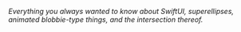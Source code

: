 *Everything you always wanted to know about SwiftUI, superellipses, animated blobbie-type things, and the intersection thereof.*

<!--
https://github.com/howardck/BezierBlobs/blob/main/BezierBlobs/FolderBased_DeltaWing_gifs/1.DeltaWing.brewery.gif
->

<img align="right" src="1.DeltaWing.brewery.gif" width="900">

<!--
<img align="right" src="FolderBased_DeltaWing_gifs/1.DeltaWing.brewery.gif" width="900">
->

This project is an exploration of how to animate a family of superellipse-based curves in SwiftUI. Actually it's a bit more general than that: the project shows how to animate between any superellipse-based curve, defined for our purposes as a `[CGPoint, CGVector]` array, where the `CGPoints` are the calculated vertices of the superellipse and the `CGVectors` are their corresponding normals, or orthogonals, and any secondary curve you can derive algorithmically from the first, eg using a simple mapping or transformation. 

`BezierBlobs` runs on both iPhone and the iPad. The user experience at present is better on iPad, due to some unresolved issues that occur when changing orientation between landscape and portrait on the phone. To be fixed (hopefully) ...

Enjoy!

